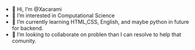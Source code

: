 - 👋 Hi, I’m @Xacarami
- 👀 I’m interested in Computational Science
- 🌱 I’m currently learning HTML,CSS, English, and maybe python in future for backend.
- 💞️ I’m looking to collaborate on problen than I can resolve to help that comunity.
